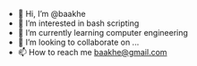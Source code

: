 - 👋 Hi, I’m @baakhe
- 👀 I’m interested in bash scripting
- 🌱 I’m currently learning computer engineering 
- 💞️ I’m looking to collaborate on ...
- 📫 How to reach me baakhe@gmail.com

<!---
baakhe/baakhe is a ✨ special ✨ repository because its `README.md` (this file) appears on your GitHub profile.
You can click the Preview link to take a look at your changes.
--->
